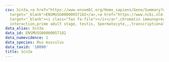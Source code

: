 ```yaml
---
csv: Scn3a,<a href="https://www.ensembl.org/Homo_sapiens/Gene/Summary?db=core;g=ENSMUSG00000057182"
  target="_blank">ENSMUSG00000057182</a>,<a href="https://www.ncbi.nlm.nih.gov/pubmed/25450459"
  target="_blank"><i class="fas fa-file"></i></a>",chromatin immunoprecipitation assay,direct
  interaction,prime adult stage, testis, Spermatocyte,,,transcriptional regulation,
data_alias: Scn3a
data_id: ENSMUSG00000057182
data_numevidence: 1
data_species: Mus musculus
data_taxid: '10090'
title: Scn3a
---
```

